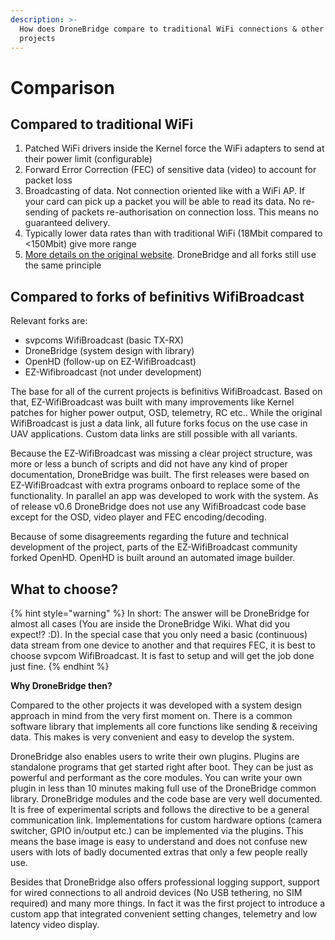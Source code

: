```yaml
---
description: >-
  How does DroneBridge compare to traditional WiFi connections & other similar
  projects
---
```


# Comparison

## Compared to traditional WiFi

1. Patched WiFi drivers inside the Kernel force the WiFi adapters to send at their power limit \(configurable\)
2. Forward Error Correction \(FEC\) of sensitive data \(video\) to account for packet loss
3. Broadcasting of data. Not connection oriented like with a WiFi AP. If your card can pick up a packet you will be able to read its data. No re-sending of packets re-authorisation on connection loss. This means no guaranteed delivery.
4. Typically lower data rates than with traditional WiFi \(18Mbit compared to &lt;150Mbit\) give more range
5. [More details on the original website](https://befinitiv.wordpress.com/wifibroadcast-analog-like-transmission-of-live-video-data/). DroneBridge and all forks still use the same principle

## Compared to forks of befinitivs WifiBroadcast

Relevant forks are:

* svpcoms WifiBroadcast \(basic TX-RX\)
* DroneBridge \(system design with library\)
* OpenHD \(follow-up on EZ-WifiBroadcast\)
* EZ-Wifibroadcast \(not under development\)

The base for all of the current projects is befinitivs WifiBroadcast. Based on that, EZ-WifiBroadcast was built with many improvements like Kernel patches for higher power output, OSD, telemetry, RC etc.. While the original WifiBroadcast is just a data link, all future forks focus on the use case in UAV applications. Custom data links are still possible with all variants.

Because the EZ-WifiBroadcast was missing a clear project structure, was more or less a bunch of scripts and did not have any kind of proper documentation, DroneBridge was built. The first releases were based on EZ-WifiBroadcast with extra programs onboard to replace some of the functionality. In parallel an app was developed to work with the system. As of release v0.6 DroneBridge does not use any WifiBroadcast code base except for the OSD, video player and FEC encoding/decoding.

Because of some disagreements regarding the future and technical development of the project, parts of the EZ-WifiBroadcast community forked OpenHD. OpenHD is built around an automated image builder.

## What to choose?

{% hint style="warning" %}
In short: The answer will be DroneBridge for almost all cases \(You are inside the DroneBridge Wiki. What did you expect!? :D\). In the special case that you only need a basic \(continuous\) data stream from one device to another and that requires FEC, it is best to choose svpcom WifiBroadcast. It is fast to setup and will get the job done just fine.
{% endhint %}

**Why DroneBridge then?** 

Compared to the other projects it was developed with a system design approach in mind from the very first moment on. There is a common software library that implements all core functions like sending & receiving data. This makes is very convenient and easy to develop the system. 

DroneBridge also enables users to write their own plugins. Plugins are standalone programs that get started right after boot. They can be just as powerful and performant as the core modules. You can write your own plugin in less than 10 minutes making full use of the DroneBridge common library. DroneBridge modules and the code base are very well documented. It is free of experimental scripts and follows the directive to be a general communication link. Implementations for custom hardware options \(camera switcher, GPIO in/output etc.\) can be implemented via the plugins. This means the base image is easy to understand and does not confuse new users with lots of badly documented extras that only a few people really use. 

Besides that DroneBridge also offers professional logging support, support for wired connections to all android devices \(No USB tethering, no SIM required\) and many more things. In fact it was the first project to introduce a custom app that integrated convenient setting changes, telemetry and low latency video display.

